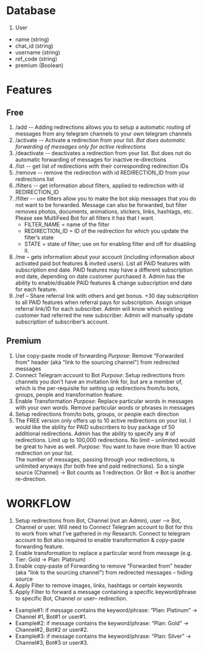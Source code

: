 # Database

1. User

- name (string)
- chat_id (string)
- username (string)
- ref_code (string)
- premium (Boolean)

# Features

## Free

1. /add -- Adding redirections allows you to setup a automatic routing of messages from any telegram channels to your own telegram channels
2. /activate -- Activate a redirection from your list. *Bot does automatic forwarding of messages only for active redirections*
3. /deactivate -- deactivates a redirection from your list.  Bot does not do automatic forwarding of messages for inactive re-directions
4. /list -- get list of redirections with their corresponding redirection IDs
5. /remove -- remove the redirection with id REDIRECTION_ID from your redirections list
6. /filters -- get information about filters, applied to redirection with id REDIRECTION_ID
7. /filter -- use filters allow you to make the bot skip messages that you do not want to be forwarded.
  Message can also be forwarded, but filter removes photos, documents, animations, stickers, links, hashtags, etc.
  Please see MultiFeed Bot for all filters it has that I want.  
    - FILTER_NAME = name of the filter 
    - REDIRECTION_ID = ID of the redirection for which you update the filter’s state
    - STATE = state of filter; use on for enabling filter and off for disabling it.
8. /me – gets information about your account (including information about activated paid bot features & invited users).
  List all PAID features with subscription end date.
  PAID features may have a different subscription end date, depending on date customer purchased it.
  Admin has the ability to enable/disable PAID features & change subscription end date for each feature.
9. /ref – Share referral link with others and get bonus. 
  +30 day subscription to all PAID features when referral pays for subscription.
  Assign unique referral link/ID for each subscriber.
  Admin will know which existing customer had referred the new subscriber.
  Admin will manually update subscription of subscriber’s account.

## Premium

1. Use copy-paste mode of forwarding 
  *Purpose*: Remove "Forwarded from" header (aka "link to the sourcing channel") from redirected messages
2. Connect Telegram account to Bot
  *Purpose*: Setup redirections from channels you don't have an invitation link for, but are a member of, which is the per-requisite for setting up redirections from/to bots, groups, people and transformation feature.
3. Enable Transformation
  *Purpose*: Replace particular words in messages with your own words.  Remove particular words or phrases in messages
4. Setup redirections from/to bots, groups, or people each direction 
5. The FREE version only offers up to 10 active redirections on your list.
  I would like the ability for PAID subscribers to buy package of 50 additional redirections.
  Admin has the ability to specify any # of redirections.
  Limit up to 100,000 redirections.
  No limit – unlimited would be great to have as well.
  *Purpose*: You want to have more than 10 active redirection on your list.  
    The number of messages, passing through your redirections, is unlimited anyways (for both free and paid redirections).
    So a single source (Channel) -> Bot counts as 1 redirection.  Or Bot -> Bot is another re-direction.


# WORKFLOW
1. Setup redirections from Bot, Channel (not an Admin), user -->  Bot, Channel or user.
  Will need to Connect Telegram account to Bot for this to work from what I’ve gathered in my Research.
  Connect to telegram account to Bot also required to enable transformation & copy-paste forwarding feature.
2. Enable transformation to replace a particular word from message (e.g. Tier: Gold -> Plan: Platinum)
3. Enable copy-paste of Forwarding to remove "Forwarded from" header (aka "link to the sourcing channel") from redirected messages – hiding source
4. Apply Filter to remove images, links, hashtags or certain keywords
5. Apply Filter to forward a message containing a specific keyword/phrase to specific Bot, Channel or user– redirection.  
  * Example#1: if message contains the keyword/phrase: “Plan: Platinum” -> Channel #1, Bot#1 or user#1.
  * Example#2: if message contains the keyword/phrase: “Plan: Gold” -> Channel#2, Bot#2 or user#2.
  * Example#3: if message contains the keyword/phrase: “Plan: Silver” -> Channel#3, Bot#3 or user#3.
